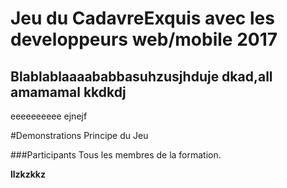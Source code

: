 # Jeu du CadavreExquis avec les developpeurs web/mobile 2017
## Blablablaaaababbasuhzusjhduje dkad,all amamamal kkdkdj
eeeeeeeeee ejnejf

#Demonstrations
Principe du Jeu

###Participants
Tous les membres de la formation.

**llzkzkkz**
